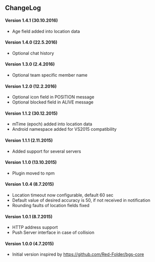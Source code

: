 ## ChangeLog
#### Version 1.4.1 (30.10.2016)
- Age field added into location data

#### Version 1.4.0 (22.5.2016)
- Optional chat history

#### Version 1.3.0 (2.4.2016)
- Optional team specific member name

#### Version 1.2.0 (12.2.2016)
- Optional icon field in POSITION message
- Optional blocked field in ALIVE message 

#### Version 1.1.2 (30.12.2015)
- mTime (epoch) added into location data
- Android namespace added for VS2015 compatibility

#### Version 1.1.1 (2.11.2015)
- Added support for several servers

#### Version 1.1.0 (13.10.2015)
- Plugin moved to npm

#### Version 1.0.4 (8.7.2015)
- Location timeout now configurable, default 60 sec
- Default value of desired accuracy is 50, if not received in notification
- Rounding faults of location fields fixed

#### Version 1.0.1 (8.7.2015)
- HTTP address support
- Push Server interface in case of collision

#### Version 1.0.0 (4.7.2015)
- Initial version inspired by https://github.com/Red-Folder/bgs-core